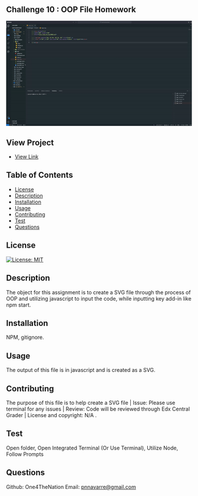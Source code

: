 
## Challenge 10 : OOP File Homework

![Project Preview](./gif/ScreenRecording2024-07-09at10.38.02PM-ezgif.com-video-to-gif-converter.gif)

## View Project
* [View Link](https://drive.google.com/file/d/1c2IgodC55b12W_dyusHt00DHp6ktYfBK/view?usp=sharing)

## Table of Contents
* [License](#license)
* [Description](#description)
* [Installation](#installation)
* [Usage](#usage)
* [Contributing](#contributing)
* [Test](#test)
* [Questions](#questions)

## License 
[![License: MIT](https://img.shields.io/badge/License-MIT-yellow.svg)](https://opensource.org/licenses/MIT)

## Description
The object for this assignment is to create a SVG file through the process of OOP and utilizing javascript to input the code, while inputting key add-in like npm start.

## Installation 
NPM, gitignore.

## Usage 
The output of this file is in javascript and is created as a SVG.

## Contributing 
The purpose of this file is to help create a SVG file | Issue: Please use terminal for any issues | Review: Code will be reviewed through Edx Central Grader | License and copyright: N/A .

## Test
Open folder, Open Integrated Terminal (Or Use Terminal), Utilize Node, Follow Prompts

## Questions
Github: One4TheNation
Email: pnnavarre@gmail.com
